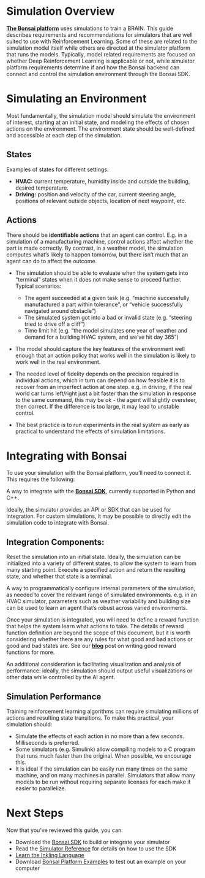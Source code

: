 # Simulation Overview

[**The Bonsai platform**](http://docs.bons.ai/guides/ai-engine-guide.html#major-components-overview) uses simulations to train a BRAIN. This guide describes requirements and recommendations for simulators that are well suited to use with Reinforcement Learning. Some of these are related to the simulation model itself while others are directed at the simulator platform that runs the models. Typically, model related requirements are focused on whether Deep Reinforcement Learning is applicable or not, while simulator platform requirements determine if and how the Bonsai backend can connect and control the simulation environment through the Bonsai SDK.

# Simulating an Environment

Most fundamentally, the simulation model should simulate the environment of interest, starting at an initial state, and modeling the effects of chosen actions on the environment.
The environment state should be well-defined and accessible at each step of the simulation.

## States

Examples of states for different settings:

* **HVAC:** current temperature, humidity inside and outside the building, desired temperature.
* **Driving:** position and velocity of the car, current steering angle, positions of relevant outside objects, location of next waypoint, etc.

## Actions

There should be **identifiable actions** that an agent can control.
E.g. in a simulation of a manufacturing machine, control actions affect whether the part is made correctly. By contrast, in a weather model, the simulation computes what’s likely to happen tomorrow, but there isn’t much that an agent can do to affect the outcome.

* The simulation should be able to evaluate when the system gets into “terminal” states when it does not make sense to proceed further. <br> Typical scenarios:
    * The agent succeeded at a given task (e.g. “machine successfully manufactured a part within tolerance”, or “vehicle successfully navigated around obstacle”)
    * The simulated system got into a bad or invalid state (e.g. “steering tried to drive off a cliff”)
    * Time limit hit (e.g. “the model simulates one year of weather and demand for a building HVAC system, and we’ve hit day 365”)
  
* The model should capture the key features of the environment well enough that an action policy that works well in the simulation is likely to work well in the real environment.
* The needed level of fidelity depends on the precision required in individual actions, which in turn can depend on how feasible it is to recover from an imperfect action at one step. e.g. in driving, if the real world car turns left/right just a bit faster than the simulation in response to the same command, this may be ok - the agent will slightly oversteer, then correct. If the difference is too large, it may lead to unstable control.
* The best practice is to run experiments in the real system as early as practical to understand the effects of simulation limitations.

# Integrating with Bonsai

To use your simulation with the Bonsai platform, you’ll need to connect it. This requires the following:

A way to integrate with the [**Bonsai SDK**](http://docs.bons.ai/references/library-reference.html), currently supported in Python and C++.

Ideally, the simulator provides an API or SDK that can be used for integration. For custom simulations, it may be possible to directly edit the simulation code to integrate with Bonsai.

## Integration Components:

Reset the simulation into an initial state. Ideally, the simulation can be initialized into a variety of different states, to allow the system to learn from many starting point. Execute a specified action and return the resulting state, and whether that state is a terminal.

A way to programmatically configure internal parameters of the simulation, as needed to cover the relevant range of simulated environments. e.g. in an HVAC simulator, parameters such as weather variability and building size can be used to learn an agent that’s robust across varied environments.

Once your simulation is integrated, you will need to define a reward function that helps the system learn what actions to take. The details of reward function definition are beyond the scope of this document, but it is worth considering whether there are any rules for what good and bad actions or good and bad states are. See our [**blog**](https://bons.ai/blog/reward-functions-reinforcement-learning-video) post on writing good reward functions for more.

An additional consideration is facilitating visualization and analysis of performance: ideally, the simulation should output useful visualizations or other data while controlled by the AI agent.

## Simulation Performance

Training reinforcement learning algorithms can require simulating millions of actions and resulting state transitions. To make this practical, your simulation should:

* Simulate the effects of each action in no more than a few seconds. Milliseconds is preferred.
* Some simulators (e.g. Simulink) allow compiling models to a C program that runs much faster than the original. When possible, we encourage this.
* It is ideal if the simulation can be easily run many times on the same machine, and on many machines in parallel.
Simulators that allow many models to be run without requiring separate licenses for each make it easier to parallelize.

# Next Steps

Now that you’ve reviewed this guide, you can:

* Download the [Bonsai SDK][1] to build or integrate your simulator
* Read the [Simulator Reference][2] for details on how to use the SDK
* [Learn the Inkling Language][3]
* Download [Bonsai Platform Examples][4] to test out an example on your computer


[1]: ./sdk-install-guide.html
[2]: ../references/simulator-reference.html
[3]: ./inkling2-guide.html
[4]: ../examples.html

